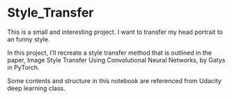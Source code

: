 # Style_Transfer
This is a small and interesting project. I want to transfer my head portrait to an funny style.  

In this project,  I’ll recreate a style transfer method that is outlined in the paper, Image Style Transfer Using Convolutional Neural Networks, by Gatys in PyTorch. 


Some contents and structure in this notebook are referenced from Udacity deep learning class.
